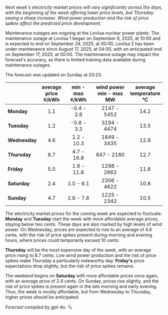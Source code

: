 *Next week's electricity market prices will vary significantly across the days, with the beginning of the week offering lower price levels, but Thursday seeing a sharp increase. Wind power production and the risk of price spikes affect the predicted price development.*

Maintenance outages are ongoing at the Loviisa nuclear power plants. The maintenance outage at Loviisa 1 began on September 6, 2025, at 10:00 and is expected to end on September 24, 2025, at 00:00. Loviisa 2 has been under maintenance since August 17, 2025, at 04:00, with an anticipated end on September 17, 2025, at 00:00. The maintenance outage may impact the forecast's accuracy, as there is limited training data available during maintenance outages.

The forecast was updated on Sunday at 03:23.

|          | average<br>price<br>¢/kWh | min - max<br>¢/kWh | wind power<br>min - max<br>MW | average<br>temperature<br>°C |
|:---------|:----------------:|:----------------:|:-------------:|:-------------:|
| **Monday**  | 1.1 | -0.4 - 2.8 | 2147 - 5452 | 14.2 |
| **Tuesday**    | 1.2 | -0.8 - 3.3 | 3194 - 4474 | 13.5 |
| **Wednesday**| 4.6 | 1.2 - 10.3 | 1849 - 3435 | 12.9 |
| **Thursday**    | 8.7 | 4.7 - 16.8 | 847 - 2180  | 12.7 |
| **Friday**  | 5.0 | 1.6 - 11.8 | 1298 - 2662 | 11.8 |
| **Saturday**   | 2.4 | 1.0 - 6.1  | 2306 - 4622 | 10.8 |
| **Sunday**  | 4.7 | 2.6 - 7.8  | 1225 - 2342 | 10.5 |

The electricity market prices for the coming week are expected to fluctuate. **Monday** and **Tuesday** start the week with more affordable average prices, staying below two cents. These days are also marked by high levels of wind power. On Wednesday, prices are expected to rise to an average of 4.6 cents, with the risk of price spikes present during morning and evening hours, where prices could temporarily exceed 10 cents.

**Thursday** will be the most expensive day of the week, with an average price rising to 8.7 cents. Low wind power production and the risk of price spikes make Thursday a particularly noteworthy day. **Friday's** price expectations drop slightly, but the risk of price spikes remains.

The weekend begins on **Saturday** with more affordable prices once again, with an average price of 2.4 cents. On Sunday, prices rise slightly, and the risk of price spikes is present again in the late morning and early evening. Thus, the week is mostly affordable, but from Wednesday to Thursday, higher prices should be anticipated.

*Forecast compiled by gpt-4o.* 🔍
